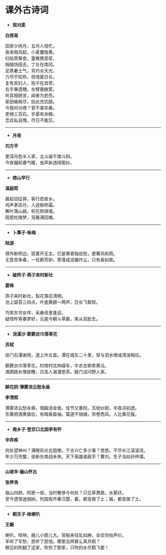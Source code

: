 # 课外古诗词

- **观刈麦**

**白居易**

田家少闲月，五月人倍忙。  
夜来南风起，小麦覆陇黄。  
妇姑荷箪食，童稚携壶浆，  
相随饷田去，丁壮在南冈。  
足蒸暑土气，背灼炎天光，  
力尽不知热，但惜夏日长。  
复有贫妇人，抱子在其旁，  
右手秉遗穗，左臂悬敝筐。  
听其相顾言，闻者为悲伤。  
家田输税尽，拾此充饥肠。  
今我何功德？曾不事农桑。  
吏禄三百石，岁晏有余粮，  
念此私自愧，尽日不能忘。  

---

- **月夜**

**刘方平**

更深月色半人家，北斗阑干南斗斜。   
今夜偏知春气暖，虫声新透绿窗纱。  

---

- **商山早行**

**温庭筠**

晨起动征铎，客行悲故乡。  
鸡声茅店月，人迹板桥霜。  
槲叶落山路，枳花照驿墙。  
因思杜陵梦，凫雁满回塘。  

---

- **卜算子·咏梅**

**陆游**

驿外断桥边，寂寞开无主。已是黄昏独自愁，更著风和雨。  
无意苦争春，一任群芳妒。零落成泥碾作尘，只有香如故。  

---

- **破阵子·燕子来时新社**

**晏殊**

燕子来时新社，梨花落后清明。  
池上碧苔三四点，叶底黄鹂一两声，日长飞絮轻。  

巧笑东邻女伴，采桑径里逢迎。  
疑怪昨宵春梦好，元是今朝斗草嬴，笑从双脸生。  

---

- **浣溪沙·簌簌衣巾落枣花**

**苏轼**

徐门石潭谢雨，道上作五首。潭在城东二十里，常与泗水增减清浊相应。  

簌簌衣巾落枣花，村南村北响缲车，牛衣古柳卖黄瓜。  
酒困路长惟欲睡，日高人渴漫思茶。敲门试问野人家。  

---

**醉花阴·薄雾浓云愁永昼**

**李清照**

薄雾浓云愁永昼，瑞脑消金兽。佳节又重阳，玉枕纱厨，半夜凉初透。  
东篱把酒黄昏后，有暗香盈袖。莫道不销魂，帘卷西风，人比黄花瘦。  

---

- **南乡子·登京口北固亭有怀**

**辛弃疾**

何处望神州？满眼风光北固楼。千古兴亡多少事？悠悠。不尽长江滚滚流。  
年少万兜鍪，坐断东南战未休。天下英雄谁敌手？曹刘。生子当如孙仲谋。  

---

**山坡羊·骊山怀古**

**张养浩**

骊山四顾，阿房一炬，当时奢侈今何处？只见草萧疏，水萦纡。  
至今遗恨迷烟树。列国周齐秦汉楚，赢，都变做了土；输，都变做了土。  

---

- **朝天子·咏喇叭**

**王磐**

喇叭，唢呐，曲儿小腔儿大。官船来往乱如麻，全仗你抬声价。  
军听了军愁，民听了民怕。哪里去辨甚么真共假？  
眼见的吹翻了这家，吹伤了那家，只吹的水尽鹅飞罢！  
